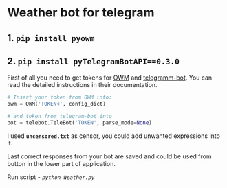 # Weather bot for telegram

<h2>1. <code>pip install pyowm</code></h1>

<h2>2. <code>pip install pyTelegramBotAPI==0.3.0</code></h1>

<p>First of all you need to get tokens for <a href="https://pypi.org/project/pyowm/" rel="nofollow">OWM</a> and <a href="https://pypi.org/project/pyTelegramBotAPI/0.3.0/" rel="nofollow">telegramm-bot</a>. You can read the detailed instructions in their documentation.</p>

```python
# Insert your token from OWM into:
owm = OWM('TOKEN<', config_dict)

# and token from telegram-bot into
bot = telebot.TeleBot('TOKEN', parse_mode=None)
```

<p>I used <code><b>uncensored.txt</b></code> as censor, you could add unwanted expressions into it.</p>

<p>Last correct responses from your bot are saved and could be used from button in the lower part of application.</p>


<p>Run script - <code><i>python Weather.py</i></code></p>

